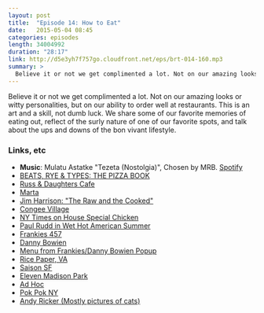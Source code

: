 ```yaml
---
layout: post
title:  "Episode 14: How to Eat"
date:   2015-05-04 08:45
categories: episodes
length: 34004992
duration: "28:17"
link: http://d5e3yh7f757go.cloudfront.net/eps/brt-014-160.mp3
summary: >
  Believe it or not we get complimented a lot. Not on our amazing looks or witty personalities, but on our ability to order well at restaurants. This is an art and a skill, not dumb luck. We share some of our favorite memories of eating out, reflect of the surly nature of one of our favorite spots, and talk about the ups and downs of the bon vivant lifestyle.
---
```

Believe it or not we get complimented a lot. Not on our amazing looks or witty personalities, but on our ability to order well at restaurants. This is an art and a skill, not dumb luck. We share some of our favorite memories of eating out, reflect of the surly nature of one of our favorite spots, and talk about the ups and downs of the bon vivant lifestyle.

<!-- more -->

### Links, etc

* <strong>Music</strong>: Mulatu Astatke "Tezeta (Nostolgia)", Chosen by MRB. [Spotify](https://open.spotify.com/track/414J8tKHbtF16XOiHGBEso)
* [BEATS, RYE & TYPES: THE PIZZA BOOK](http://beatsryetypes.com/pizza)
* [Russ & Daughters Cafe](http://www.russanddaughterscafe.com/)
* [Marta](http://www.martamanhattan.com/)
* [Jim Harrison: "The Raw and the Cooked"](http://www.amazon.com/The-Raw-Cooked-Adventures-Gourmand/dp/080213937X)
* [Congee Village](http://www.congeevillagerestaurants.com/)
* [NY Times on House Special Chicken](http://www.nytimes.com/2009/10/07/dining/07chick.html)
* [Paul Rudd in Wet Hot American Summer](https://www.youtube.com/watch?v=ND7yJ7sMosk)
* [Frankies 457](http://www.frankiesspuntino.com/457/457.html)
* [Danny Bowien](https://twitter.com/dannybowien)
* [Menu from Frankies/Danny Bowien Popup](https://instagram.com/p/Wx5f8qJLOV/)
* [Rice Paper, VA](http://ricepaper-tasteofvietnam.com/)
* [Saison SF](http://saisonsf.com/)
* [Eleven Madison Park](http://elevenmadisonpark.com/)
* [Ad Hoc](http://www.thomaskeller.com/ad-hoc)
* [Pok Pok NY](http://www.pokpokny.com/home/)
* [Andy Ricker (Mostly pictures of cats)](https://twitter.com/pawkhrua)

